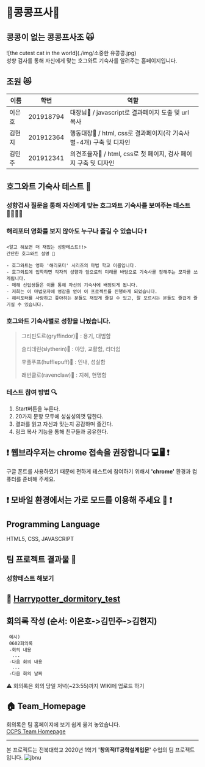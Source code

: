 # 💖콩콩프사💖
## 콩콩이 없는 콩콩프사조 🙀
![the cutest cat in the world](./img/소중한 유콩콩.jpg)   
성향 검사를 통해 자신에게 맞는 호그와트 기숙사를 알려주는 홈페이지입니다. 

## 조원 :heart_eyes_cat:
|이름|학번|역할|
|-----|----------|---|
|이은호|201918794| 대장님🖤 /  javascript로 결과페이지 도출 및 url 복사 |
|김현지|201912364| 행동대장🖤 /  html, css로 결과페이지(각 기숙사별-4개) 구축 및 디자인 |
|김민주|201912341| 의견조율자🖤 /  html, css로 첫 페이지, 검사 페이지 구축 및 디자인 |

## 호그와트 기숙사 테스트 :european_castle:
### 성향검사 질문을 통해 자신에게 맞는 호그와트 기숙사를 보여주는 테스트 🧙‍♂️🧙‍♀️
### 해리포터 영화를 보지 않아도 누구나 즐길 수 있습니다 :heavy_exclamation_mark:
    <알고 해보면 더 재밌는 성향테스트!!>
    간단한 호그와트 설명 🏰
    
    - 호그와트는 영화 '해리포터' 시리즈의 마법 학교 이름입니다.
    - 호그와트에 입학하면 각자의 성향과 앞으로의 미래를 바탕으로 기숙사를 정해주는 모자를 쓰게됩니다.
    - 매해 신입생들은 이를 통해 자신의 기숙사에 배정되게 됩니다.
    - 저희는 이 마법모자에 영감을 얻어 이 프로젝트를 진행하게 되었습니다.
    - 해리포터를 사랑하고 좋아하는 분들도 재밌게 즐길 수 있고, 잘 모르시는 분들도 즐겁게 즐기실 수 있습니다.

### 호그와트 기숙사별로 성향을 나눴습니다.
>그리핀도르(gryffindor)🦁 : 용기, 대범함
>
>슬리데린(slytherin)🐍 : 야망, 교활함, 리더쉽
>
>후플푸프(hufflepuff)🦡 : 인내, 성실함
>
>래번클로(ravenclaw)🦅 : 지혜, 현명함

### 테스트 참여 방법 🔍
1. Start버튼을 누른다.
2. 20가지 문항 모두에 성심성의껏 답한다. 
3. 결과를 읽고 자신과 맞는지 공감하며 즐긴다.
4. 링크 복사 기능을 통해 친구들과 공유한다.

## ❗ 웹브라우저는 chrome 접속을 권장합니다 💻🖥 ❗
구글 폰트를 사용하였기 때문에 편하게 테스트에 참여하기 위해서 **'chrome'** 환경과 컴퓨터를 준비해 주세요.

## ❗ 모바일 환경에서는 가로 모드를 이용해 주세요 📱 ❗

## Programming Language
HTML5, CSS, JAVASCRIPT

## 팀 프로젝트 결과물 📝
### 성향테스트 해보기
:house_with_garden:
[Harrypotter_dormitory_test](https://harrypottertest-ccps.netlify.app/)
<br/>
------------------------------------------

## 회의록 작성 (순서: 이은호->김민주->김현지)
     예시)
     0602회의록
     -회의 내용
      ...
     -다음 회의 내용
      ...
     -다음 회의 날짜

⚠️ 회의록은 회의 당일 저녁(~23:55)까지 WIKI에 업로드 하기

## :house: Team_Homepage
회의록은 팀 홈페이지에 보기 쉽게 옮겨 놓았습니다.<br/>
[CCPS Team Homepage](https://leh0818.github.io/)

------------------------------------------------

본 프로젝트는 전북대학교 2020년 1학기 **'창의적IT공학설계입문'** 수업의 팀 프로젝트입니다.
![jbnu](https://www.conteenew.com/data/file/artwork/thumb-2039099608_8DHM5sLO_e3043278c3c56d4c858c18756242af4cc351dbe1_600x152.png)
